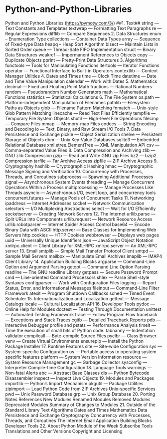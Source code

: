 # Python-and-Python-Libraries
Python and Python Libraries  (https://pymotw.com/3/)
##1. Text##
    string — Text Constants and Templates
    textwrap — Formatting Text Paragraphs
    re — Regular Expressions
    difflib — Compare Sequences
2. Data Structures
    enum – Enumeration Type
    collections — Container Data Types
    array — Sequence of Fixed-type Data
    heapq – Heap Sort Algorithm
    bisect — Maintain Lists in Sorted Order
    queue — Thread-Safe FIFO Implementation
    struct — Binary Data Structures
    weakref — Impermanent References to Objects
    copy — Duplicate Objects
    pprint — Pretty-Print Data Structures
3. Algorithms
    functools — Tools for Manipulating Functions
    itertools — Iterator Functions
    operator — Functional Interface to Built-in Operators
    contextlib — Context Manager Utilities
4. Dates and Times
    time — Clock Time
    datetime — Date and Time Value Manipulation
    calendar — Work with Dates
5. Mathematics
    decimal — Fixed and Floating Point Math
    fractions — Rational Numbers
    random — Pseudorandom Number Generators
    math — Mathematical Functions
    statistics — Statistical Calculations
6. The File System
    os.path — Platform-independent Manipulation of Filenames
    pathlib — Filesystem Paths as Objects
    glob — Filename Pattern Matching
    fnmatch — Unix-style Glob Pattern Matching
    linecache — Read Text Files Efficiently
    tempfile — Temporary File System Objects
    shutil — High-level File Operations
    filecmp — Compare Files
    mmap — Memory-map Files
    codecs — String Encoding and Decoding
    io — Text, Binary, and Raw Stream I/O Tools
7. Data Persistence and Exchange
    pickle — Object Serialization
    shelve — Persistent Storage of Objects
    dbm — Unix Key-Value Databases
    sqlite3 — Embedded Relational Database
    xml.etree.ElementTree — XML Manipulation API
    csv — Comma-separated Value Files
8. Data Compression and Archiving
    zlib — GNU zlib Compression
    gzip — Read and Write GNU zip Files
    bz2 — bzip2 Compression
    tarfile — Tar Archive Access
    zipfile — ZIP Archive Access
9. Cryptography
    hashlib — Cryptographic Hashing
    hmac — Cryptographic Message Signing and Verification
10. Concurrency with Processes, Threads, and Coroutines
    subprocess — Spawning Additional Processes
    signal — Asynchronous System Events
    threading — Manage Concurrent Operations Within a Process
    multiprocessing — Manage Processes Like Threads
    asyncio — Asynchronous I/O, event loop, and concurrency tools
    concurrent.futures — Manage Pools of Concurrent Tasks
11. Networking
    ipaddress — Internet Addresses
    socket — Network Communication
    selectors — I/O Multiplexing Abstractions
    select — Wait for I/O Efficiently
    socketserver — Creating Network Servers
12. The Internet
    urllib.parse — Split URLs into Components
    urllib.request — Network Resource Access
    urllib.robotparser — Internet Spider Access Control
    base64 — Encode Binary Data with ASCII
    http.server — Base Classes for Implementing Web Servers
    http.cookies — HTTP Cookies
    webbrowser — Displays web pages
    uuid — Universally Unique Identifiers
    json — JavaScript Object Notation
    xmlrpc.client — Client Library for XML-RPC
    xmlrpc.server — An XML-RPC server
13. Email
    smtplib — Simple Mail Transfer Protocol Client
    smtpd — Sample Mail Servers
    mailbox — Manipulate Email Archives
    imaplib — IMAP4 Client Library
14. Application Building Blocks
    argparse — Command-Line Option and Argument Parsing
    getopt — Command Line Option Parsing
    readline — The GNU readline Library
    getpass — Secure Password Prompt
    cmd — Line-oriented Command Processors
    shlex — Parse Shell-style Syntaxes
    configparser — Work with Configuration Files
    logging — Report Status, Error, and Informational Messages
    fileinput — Command-Line Filter Framework
    atexit — Program Shutdown Callbacks
    sched — Timed Event Scheduler
15. Internationalization and Localization
    gettext — Message Catalogs
    locale — Cultural Localization API
16. Developer Tools
    pydoc — Online Help for Modules
    doctest — Testing Through Documentation
    unittest — Automated Testing Framework
    trace — Follow Program Flow
    traceback — Exceptions and Stack Traces
    cgitb — Detailed Traceback Reports
    pdb — Interactive Debugger
    profile and pstats — Performance Analysis
    timeit — Time the execution of small bits of Python code.
    tabnanny — Indentation validator
    compileall — Byte-compile Source Files
    pyclbr — Class Browser
    venv — Create Virtual Environments
    ensurepip — Install the Python Package Installer
17. Runtime Features
    site — Site-wide Configuration
    sys — System-specific Configuration
    os — Portable access to operating system specific features
    platform — System Version Information
    resource — System Resource Management
    gc — Garbage Collector
    sysconfig — Interpreter Compile-time Configuration
18. Language Tools
    warnings — Non-fatal Alerts
    abc — Abstract Base Classes
    dis — Python Bytecode Disassembler
    inspect — Inspect Live Objects
19. Modules and Packages
    importlib — Python’s Import Mechanism
    pkgutil — Package Utilities
    zipimport — Load Python Code from ZIP Archives
    Unix-specific Services
    pwd — Unix Password Database
    grp — Unix Group Database
20. Porting Notes
    References
    New Modules
    Renamed Modules
    Removed Modules
    Deprecated Modules
    Summary of Changes to Modules
21. Outside of the Standard Library
    Text
    Algorithms
    Dates and Times
    Mathematics
    Data Persistence and Exchange
    Cryptography
    Concurrency with Processes, Threads, and Coroutines
    The Internet
    Email
    Application Building Blocks
    Developer Tools
22. About Python Module of the Week
    Subscribe
    Tools
    Translations and Other Versions
    Copyright and Licensing
